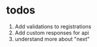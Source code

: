 # todos

1) Add validations to registrations
2) Add custom responses for api
3) understand more about "next"